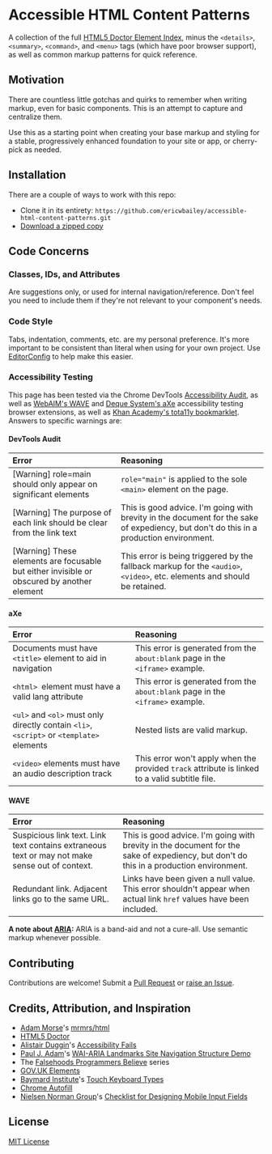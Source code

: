 # Accessible HTML Content Patterns
A collection of the full [HTML5 Doctor Element Index](http://html5doctor.com/element-index/), minus the `<details>`, `<summary>`, `<command>`, and `<menu>` tags (which have poor browser support), as well as common markup patterns for quick reference.


## Motivation
There are countless little gotchas and quirks to remember when writing markup, even for basic components. This is an attempt to capture and centralize them.

Use this as a starting point when creating your base markup and styling for a stable, progressively enhanced foundation to your site or app, or cherry-pick as needed.


## Installation
There are a couple of ways to work with this repo:

- Clone it in its entirety: `https://github.com/ericwbailey/accessible-html-content-patterns.git`
- [Download a zipped copy](https://github.com/ericwbailey/accessible-html-content-patterns/archive/master.zip)


## Code Concerns

### Classes, IDs, and Attributes
Are suggestions only, or used for internal navigation/reference. Don't feel you need to include them if they're not relevant to your component's needs.

### Code Style
Tabs, indentation, comments, etc. are my personal preference. It's more important to be consistent than literal when using for your own project. Use [EditorConfig](http://editorconfig.org/) to help make this easier.

### Accessibility Testing
This page has been tested via the Chrome DevTools [Accessibility Audit](https://chrome.google.com/webstore/detail/accessibility-developer-t/fpkknkljclfencbdbgkenhalefipecmb?hl=en), as well as  [WebAIM's WAVE](http://wave.webaim.org/extension/) and [Deque System's aXe](http://www.deque.com/products/axe/#aXeExtensions) accessibility testing browser extensions, as well as [Khan Academy's tota11y bookmarklet](http://khan.github.io/tota11y/). Answers to specific warnings are:

#### DevTools Audit
| Error | Reasoning |
| :---- | :-------- |
| [Warning] role=main should only appear on significant elements | `role="main"` is applied to the sole `<main>` element on the page.  |
| [Warning] The purpose of each link should be clear from the link text | This is good advice. I'm going with brevity in the document for the sake of expediency, but don't do this in a production environment. | 
| [Warning] These elements are focusable but either invisible or obscured by another element | This error is being triggered by the fallback markup for the `<audio>`, `<video>`, etc. elements and should be retained. |

#### aXe
| Error | Reasoning |
| :---- | :-------- |
| Documents must have `<title>` element to aid in navigation | This error is generated from the `about:blank` page in the `<iframe>` example. |
| `<html> `element must have a valid lang attribute | This error is generated from the `about:blank` page in the `<iframe>` example. |
| `<ul>` and `<ol>` must only directly contain `<li>`, `<script>` or `<template>` elements | Nested lists are valid markup. |
| `<video>` elements must have an audio description track | This error won't apply when the provided `track` attribute is linked to a valid subtitle file. |

#### WAVE
| Error | Reasoning |
| :---- | :-------- |
| Suspicious link text. Link text contains extraneous text or may not make sense out of context. | This is good advice. I'm going with brevity in the document for the sake of expediency, but don't do this in a production environment. |
| Redundant link. Adjacent links go to the same URL. | Links have been given a null value. This error shouldn't appear when actual link `href` values have been included. |

**A note about [ARIA](https://developer.mozilla.org/en-US/docs/Web/Accessibility/ARIA):** ARIA is a band-aid and not a cure-all. Use semantic markup whenever possible.


## Contributing
Contributions are welcome! Submit a [Pull Request](https://github.com/ericwbailey/accessible-html-content-patterns/pulls) or [raise an Issue](https://github.com/ericwbailey/accessible-html-content-patterns/issues).


## Credits, Attribution, and Inspiration
-  [Adam Morse](http://mrmrs.cc/)'s [mrmrs/html](https://github.com/mrmrs/html)
- [HTML5 Doctor](http://html5doctor.com/)
- [Alistair Duggin](http://alistairduggin.co.uk/)'s [Accessibility Fails](http://aduggin.github.io/accessibility-fails/)
- [Paul J. Adam](http://pauljadam.com/)'s [WAI-ARIA Landmarks Site Navigation Structure Demo](http://pauljadam.com/demos/landmarks.html)
- The [Falsehoods Programmers Believe](http://spaceninja.com/2015/12/08/falsehoods-programmers-believe/) series
- [GOV.UK Elements](http://govuk-elements.herokuapp.com/)
- [Baymard Institute](http://baymard.com/)'s [Touch Keyboard Types](http://baymard.com/labs/touch-keyboard-types)
- [Chrome Autofill](https://developers.google.com/web/updates/2015/06/checkout-faster-with-autofill?hl=en)
- [Nielsen Norman Group](https://www.nngroup.com/)'s [Checklist for Designing Mobile Input Fields](https://www.nngroup.com/articles/mobile-input-checklist/)


## License
[MIT License](https://raw.githubusercontent.com/ericwbailey/accessible-html-content-patterns/master/LICENSE)
